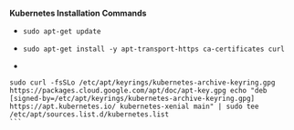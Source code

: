 **Kubernetes Installation Commands**


- `sudo apt-get update`

- `sudo apt-get install -y apt-transport-https ca-certificates curl`

- 
````
sudo curl -fsSLo /etc/apt/keyrings/kubernetes-archive-keyring.gpg https://packages.cloud.google.com/apt/doc/apt-key.gpg echo "deb [signed-by=/etc/apt/keyrings/kubernetes-archive-keyring.gpg] https://apt.kubernetes.io/ kubernetes-xenial main" | sudo tee /etc/apt/sources.list.d/kubernetes.list
```


